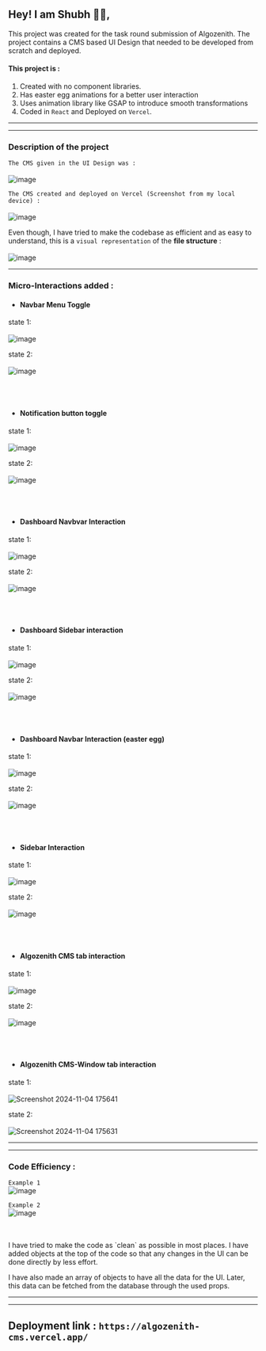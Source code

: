 
## Hey! I am Shubh 👋🏽,

This project was created for the task round submission of Algozenith. The project contains a CMS based UI Design that needed to be developed from scratch and deployed. 

#### This project is : 
1. Created with no component libraries. 
2. Has easter egg animations for a better user interaction
3. Uses animation library like GSAP to introduce smooth transformations
4. Coded in `React` and Deployed on `Vercel`.

---
---
### Description of the project

`The CMS given in the UI Design was :` <br/><br/>
![image](https://github.com/user-attachments/assets/7206fe88-4843-4b15-a347-6051d0828c26)


`The CMS created and deployed on Vercel (Screenshot from my local device) :` <br/><br/>
![image](https://github.com/user-attachments/assets/8df9fb42-5a55-43ff-b39c-74a9922cf7ef)




Even though, I have tried to make the codebase as efficient and as easy to understand, this is a `visual representation` of the **file structure** :
<br /><br />
![image](https://github.com/user-attachments/assets/f8e06c10-eef3-4e8c-9eb0-da3122bf828b)



---

### Micro-Interactions added :

- #### Navbar Menu Toggle  

state 1: 
<br/><br/>
![image](https://github.com/user-attachments/assets/8df9fb42-5a55-43ff-b39c-74a9922cf7ef)

state 2:
<br/><br/>
![image](https://github.com/user-attachments/assets/8a728aea-b89e-4d79-8c39-a70301f0c067)




<br />
<br />

- #### Notification button toggle 

state 1: 
<br/><br/>
![image](https://github.com/user-attachments/assets/8df9fb42-5a55-43ff-b39c-74a9922cf7ef)

state 2:
<br/><br/>
![image](https://github.com/user-attachments/assets/2158773f-4db1-41d5-a158-14effbba4eac)




<br />
<br />

- #### Dashboard Navbvar Interaction 

state 1: 
<br/><br/>
![image](https://github.com/user-attachments/assets/8df9fb42-5a55-43ff-b39c-74a9922cf7ef)

state 2:
<br/><br/>
![image](https://github.com/user-attachments/assets/87510ebf-c5b2-47d5-809d-e245551593d8)




<br />
<br />

- #### Dashboard Sidebar interaction

state 1: 
<br/><br/>
![image](https://github.com/user-attachments/assets/8df9fb42-5a55-43ff-b39c-74a9922cf7ef)

state 2:
<br/><br/>
![image](https://github.com/user-attachments/assets/a23b6cbc-f013-4a1c-b8ad-237423719ebd)




<br />
<br />

- #### Dashboard Navbar Interaction (easter egg)

state 1: 
<br/><br/>
![image](https://github.com/user-attachments/assets/ab0a15c4-7015-4915-bf9b-79155d4a82ba)

state 2:
<br/><br/>
![image](https://github.com/user-attachments/assets/cb1fa1d7-f9a2-40bd-9941-916c16328d48)




<br />
<br />

- #### Sidebar Interaction

state 1: 
<br/><br/>
![image](https://github.com/user-attachments/assets/8df9fb42-5a55-43ff-b39c-74a9922cf7ef)

state 2:
<br/><br/>
![image](https://github.com/user-attachments/assets/51c410d5-0b02-4236-8946-90fc86ee6f86)



<br />
<br />

- #### Algozenith CMS tab interaction  

state 1: 
<br/><br/>
![image](https://github.com/user-attachments/assets/8df9fb42-5a55-43ff-b39c-74a9922cf7ef)

state 2:
<br/><br/>
![image](https://github.com/user-attachments/assets/195a54d2-1306-40d3-b7df-b6a0614d2082)


<br />
<br />

- #### Algozenith CMS-Window tab interaction  

state 1: 
<br/><br/>
![Screenshot 2024-11-04 175641](https://github.com/user-attachments/assets/a31013f9-7cf3-491a-970b-b59ea8c38475)


state 2:
<br/><br/>
![Screenshot 2024-11-04 175631](https://github.com/user-attachments/assets/7d3ca659-382c-4182-86ae-b382fe0b36df)



---
---



### Code Efficiency :

`Example 1` <br />
![image](https://github.com/user-attachments/assets/4a3c194d-42e7-490c-8595-ceb49ddbcfe4)
<br />

`Example 2` <br />
![image](https://github.com/user-attachments/assets/4091c887-6738-4106-be9c-11306c030957)

<br />
<br />
I have tried to make the code as `clean` as possible in most places. I have added objects at the top of the code so that any changes in the UI can be done directly by less effort.

I have also made an array of objects to have all the data for the UI. Later, this data can be fetched from the database through the used props. 


---
---

## Deployment link : `https://algozenith-cms.vercel.app/`





